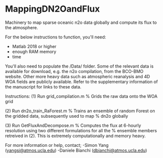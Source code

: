 # MappingDN2OandFlux
Machinery to map sparse oceanic n2o data globally and compute its flux to the atmosphere.

For the below instructions to function, you'll need:
- Matlab 2018 or higher
- enough RAM memory
- time

You'll also need to populate the /Data/ folder. Some of the relevant data is available 
for download, e.g.  the n2o compilation, from the BCO-BMO website. Other more heavy
data such as atmospheric reanalysis and 4D WOA fields are publicly available. Refer 
to the supplementary information of the manuscript for links to these data.

Instructions:
(1) Run grid_compilation.m 
   % Grids the raw data onto the WOA grid

(2) Run dn2o_train_RaForest.m
   % Trains an ensemble of random Forest on the gridded data, subsequently used to map
   % dn2o globally

(3) Run GetFluxAndDecompose.m
   % Computes the flux at 6-hourly resolution using two different formulations for all the
   % ensemble members retreived in (2). This is extremely computationally and memory heavy.

   For more information or help, contact;
   -Simon Yang (yangsi@atmos.ucla.edu) 
   -Daniele Bianchi (dbianchi@atmos.ucla.edu)

